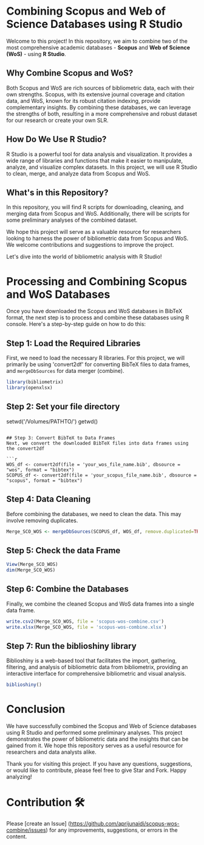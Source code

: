 # Combining Scopus and Web of Science Databases using R Studio

Welcome to this project! In this repository, we aim to combine two of the most comprehensive academic databases - **Scopus** and **Web of Science (WoS)** - using **R Studio**. 

## Why Combine Scopus and WoS?

Both Scopus and WoS are rich sources of bibliometric data, each with their own strengths. Scopus, with its extensive journal coverage and citation data, and WoS, known for its robust citation indexing, provide complementary insights. By combining these databases, we can leverage the strengths of both, resulting in a more comprehensive and robust dataset for our research or create your own SLR.

## How Do We Use R Studio?

R Studio is a powerful tool for data analysis and visualization. It provides a wide range of libraries and functions that make it easier to manipulate, analyze, and visualize complex datasets. In this project, we will use R Studio to clean, merge, and analyze data from Scopus and WoS.

## What's in this Repository?

In this repository, you will find R scripts for downloading, cleaning, and merging data from Scopus and WoS. Additionally, there will be scripts for some preliminary analyses of the combined dataset. 

We hope this project will serve as a valuable resource for researchers looking to harness the power of bibliometric data from Scopus and WoS. We welcome contributions and suggestions to improve the project.

Let's dive into the world of bibliometric analysis with R Studio!

# Processing and Combining Scopus and WoS Databases

Once you have downloaded the Scopus and WoS databases in BibTeX format, the next step is to process and combine these databases using R console. Here's a step-by-step guide on how to do this:

## Step 1: Load the Required Libraries

First, we need to load the necessary R libraries. For this project, we will primarily be using 'convert2df' for converting BibTeX files to data frames, and `mergeDbSources` for data merger (combine).

```r
library(bibliometrix)
library(openxlsx)
```

## Step 2: Set your file directory
setwd('/Volumes/PATHTO/')
getwd()
```

## Step 3: Convert BibTeX to Data Frames
Next, we convert the downloaded BibTeX files into data frames using the convert2df

```r
WOS_df <- convert2df(file = 'your_wos_file_name.bib', dbsource = "wos", format = "bibtex")
SCOPUS_df <- convert2df(file = 'your_scopus_file_name.bib', dbsource = "scopus", format = "bibtex")
```

## Step 4: Data Cleaning
Before combining the databases, we need to clean the data. This may involve removing duplicates.

```r
Merge_SCO_WOS <- mergeDbSources(SCOPUS_df, WOS_df, remove.duplicated=TRUE)
```

## Step 5: Check the data Frame 

```r
View(Merge_SCO_WOS)
dim(Merge_SCO_WOS)
```

## Step 6: Combine the Databases

Finally, we combine the cleaned Scopus and WoS data frames into a single data frame.

```r
write.csv2(Merge_SCO_WOS, file = 'scopus-wos-combine.csv')
write.xlsx(Merge_SCO_WOS, file = 'scopus-wos-combine.xlsx')
```

## Step 7: Run the biblioshiny library
Biblioshiny is a web-based tool that facilitates the import, gathering, filtering, and analysis of bibliometric data from bibliometrix, providing an interactive interface for comprehensive bibliometric and visual analysis.


```r
biblioshiny()
```

# Conclusion

We have successfully combined the Scopus and Web of Science databases using R Studio and performed some preliminary analyses. This project demonstrates the power of bibliometric data and the insights that can be gained from it. We hope this repository serves as a useful resource for researchers and data analysts alike.

Thank you for visiting this project. If you have any questions, suggestions, or would like to contribute, please feel free to give Star and Fork. Happy analyzing!

# Contribution :hammer_and_wrench:

Please [create an Issue] (https://github.com/aprijunaidi/scopus-wos-combine/issues) for any improvements, suggestions, or errors in the content.
